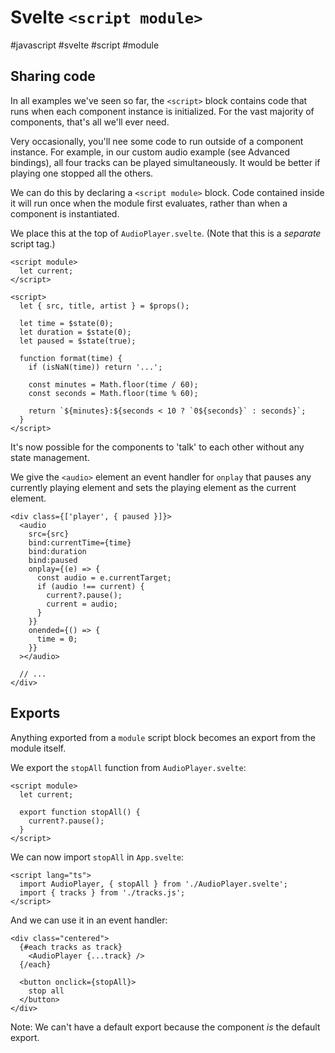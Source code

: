 # Svelte `<script module>`
#javascript #svelte #script #module

## Sharing code

In all examples we've seen so far,
the `<script>` block contains code that runs
when each component instance is initialized.
For the vast majority of components, that's all we'll ever need.

Very occasionally, you'll nee some code to run outside of a component instance.
For example, in our custom audio example (see Advanced bindings),
all four tracks can be played simultaneously.
It would be better if playing one stopped all the others.

We can do this by declaring a `<script module>` block.
Code contained inside it will run once when the module first evaluates,
rather than when a component is instantiated.

We place this at the top of `AudioPlayer.svelte`.
(Note that this is a _separate_ script tag.)
```svelte
<script module>
  let current;
</script>

<script>
  let { src, title, artist } = $props();

  let time = $state(0);
  let duration = $state(0);
  let paused = $state(true);

  function format(time) {
    if (isNaN(time)) return '...';

    const minutes = Math.floor(time / 60);
    const seconds = Math.floor(time % 60);

    return `${minutes}:${seconds < 10 ? `0${seconds}` : seconds}`;
  }
</script>
```
It's now possible for the components to 'talk' to each other
without any state management.

We give the `<audio>` element an event handler for `onplay`
that pauses any currently playing element
and sets the playing element as the current element.
```svelte
<div class={['player', { paused }]}>
  <audio
    src={src}
    bind:currentTime={time}
    bind:duration
    bind:paused
    onplay={(e) => {
      const audio = e.currentTarget;
      if (audio !== current) {
        current?.pause();
        current = audio;
      }
    }}
    onended={() => {
      time = 0;
    }}
  ></audio>

  // ...
</div>
```

## Exports

Anything exported from a `module` script block
becomes an export from the module itself.

We export the `stopAll` function from `AudioPlayer.svelte`:
```svelte
<script module>
  let current;

  export function stopAll() {
    current?.pause();
  }
</script>
```

We can now import `stopAll` in `App.svelte`:
```svelte
<script lang="ts">
  import AudioPlayer, { stopAll } from './AudioPlayer.svelte';
  import { tracks } from './tracks.js';
</script>
```

And we can use it in an event handler:
```svelte
<div class="centered">
  {#each tracks as track}
    <AudioPlayer {...track} />
  {/each}

  <button onclick={stopAll}>
    stop all
  </button>
</div>
```

Note: We can't have a default export because the component _is_ the default export.

